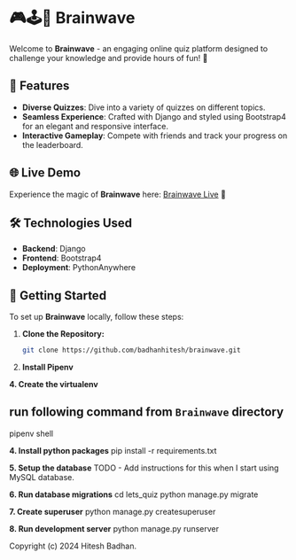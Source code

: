# 🎮🕹️👾 Brainwave

Welcome to **Brainwave** - an engaging online quiz platform designed to challenge your knowledge and provide hours of fun! 🎉

## 🎯 Features

- **Diverse Quizzes**: Dive into a variety of quizzes on different topics.
- **Seamless Experience**: Crafted with Django and styled using Bootstrap4 for an elegant and responsive interface.
- **Interactive Gameplay**: Compete with friends and track your progress on the leaderboard.

## 🌐 Live Demo

Experience the magic of **Brainwave** here: [Brainwave Live](http://letsquiz.pythonanywhere.com/) 🚀

## 🛠 Technologies Used

- **Backend**: Django
- **Frontend**: Bootstrap4
- **Deployment**: PythonAnywhere

## 🚀 Getting Started

To set up **Brainwave** locally, follow these steps:

1. **Clone the Repository:**
   ```bash
   git clone https://github.com/badhanhitesh/brainwave.git
   
2. **Install Pipenv**
   
**4. Create the virtualenv**
## run following command from `Brainwave` directory
pipenv shell

**4. Install python packages**
pip install -r requirements.txt

**5. Setup the database**
TODO - Add instructions for this when I start using MySQL database.

**6. Run database migrations**
cd lets_quiz
python manage.py migrate

**7. Create superuser**
python manage.py createsuperuser

**8. Run development server**
python manage.py runserver

Copyright (c) 2024 Hitesh Badhan.
